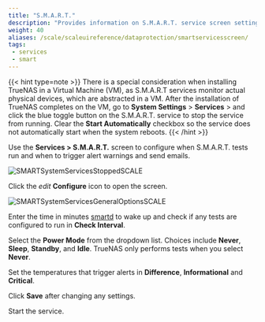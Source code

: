 ```yaml
---
title: "S.M.A.R.T."
description: "Provides information on S.M.A.R.T. service screen settings."
weight: 40
aliases: /scale/scaleuireference/dataprotection/smartservicesscreen/
tags:
 - services
 - smart
---
```




{{< hint type=note >}}
There is a special consideration when installing TrueNAS in a Virtual Machine (VM), as S.M.A.R.T services monitor actual physical devices, which are abstracted in a VM. After the installation of TrueNAS completes on the VM, go to **System Settings** > **Services** > and click the blue toggle button on the S.M.A.R.T. service to stop the service from running. Clear the **Start Automatically** checkbox so the service does not automatically start when the system reboots.
{{< /hint >}}

Use the **Services > S.M.A.R.T.** screen to configure when S.M.A.R.T. tests run and when to trigger alert warnings and send emails.

![SMARTSystemServicesStoppedSCALE](/images/SCALE/SystemSettings/SMARTSystemServicesStoppedSCALE.png "Services S.M.A.R.T. Options")

Click the <i class="material-icons" aria-hidden="true" title="Configure">edit</i> **Configure** icon to open the screen.

![SMARTSystemServicesGeneralOptionsSCALE](/images/SCALE/SystemSettings/SMARTSystemServicesGeneralOptionsSCALE.png "Services S.M.A.R.T. Options")

Enter the time in minutes [smartd](https://www.freebsd.org/cgi/man.cgi?query=smartd&manpath=FreeBSD+11.1-RELEASE+and+Ports) to wake up and check if any tests are configured to run in **Check Interval**.

Select the **Power Mode** from the dropdown list. Choices include **Never**, **Sleep**, **Standby**, and **Idle**. TrueNAS only performs tests when you select **Never**.

Set the temperatures that trigger alerts in **Difference**, **Informational** and **Critical**.

Click **Save** after changing any settings.

Start the service.
